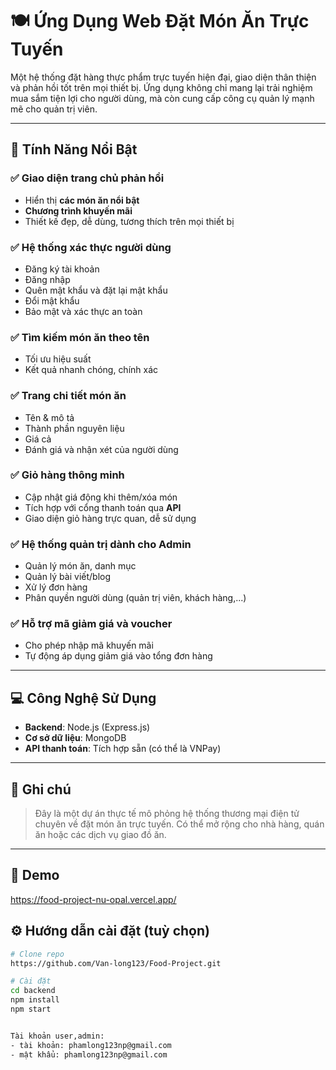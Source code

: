 # 🍽️ Ứng Dụng Web Đặt Món Ăn Trực Tuyến

Một hệ thống đặt hàng thực phẩm trực tuyến hiện đại, giao diện thân thiện và phản hồi tốt trên mọi thiết bị. Ứng dụng không chỉ mang lại trải nghiệm mua sắm tiện lợi cho người dùng, mà còn cung cấp công cụ quản lý mạnh mẽ cho quản trị viên.

---

## 🌟 Tính Năng Nổi Bật

### ✅ Giao diện trang chủ phản hồi
- Hiển thị **các món ăn nổi bật**
- **Chương trình khuyến mãi**
- Thiết kế đẹp, dễ dùng, tương thích trên mọi thiết bị

### ✅ Hệ thống xác thực người dùng
- Đăng ký tài khoản
- Đăng nhập
- Quên mật khẩu và đặt lại mật khẩu
- Đổi mật khẩu
- Bảo mật và xác thực an toàn

### ✅ Tìm kiếm món ăn theo tên
- Tối ưu hiệu suất
- Kết quả nhanh chóng, chính xác

### ✅ Trang chi tiết món ăn
- Tên & mô tả
- Thành phần nguyên liệu
- Giá cả
- Đánh giá và nhận xét của người dùng

### ✅ Giỏ hàng thông minh
- Cập nhật giá động khi thêm/xóa món
- Tích hợp với cổng thanh toán qua **API**
- Giao diện giỏ hàng trực quan, dễ sử dụng

### ✅ Hệ thống quản trị dành cho Admin
- Quản lý món ăn, danh mục
- Quản lý bài viết/blog
- Xử lý đơn hàng
- Phân quyền người dùng (quản trị viên, khách hàng,...)

### ✅ Hỗ trợ mã giảm giá và voucher
- Cho phép nhập mã khuyến mãi
- Tự động áp dụng giảm giá vào tổng đơn hàng

---

## 💻 Công Nghệ Sử Dụng
- **Backend**: Node.js (Express.js)
- **Cơ sở dữ liệu**: MongoDB
- **API thanh toán**: Tích hợp sẵn (có thể là VNPay)

---

## 📌 Ghi chú

> Đây là một dự án thực tế mô phỏng hệ thống thương mại điện tử chuyên về đặt món ăn trực tuyến. Có thể mở rộng cho nhà hàng, quán ăn hoặc các dịch vụ giao đồ ăn.

---

## 🚀 Demo 
https://food-project-nu-opal.vercel.app/

## ⚙️ Hướng dẫn cài đặt (tuỳ chọn)
```bash
# Clone repo
https://github.com/Van-long123/Food-Project.git

# Cài đặt 
cd backend
npm install
npm start


Tài khoản user,admin:
- tài khoản: phamlong123np@gmail.com
- mật khẩu: phamlong123np@gmail.com
